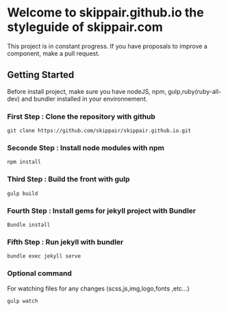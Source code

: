 # Welcome to skippair.github.io the styleguide of skippair.com

This project is in constant progress. If you have proposals to improve a component, make a pull request.

## Getting Started
Before install project, make sure you have nodeJS, npm, gulp,ruby(ruby-all-dev) and bundler installed in your environnement.

### First Step : Clone the repository with github
```
git clone https://github.com/skippair/skippair.github.io.git
```
### Seconde Step : Install node modules with npm
```
npm install
```
### Third Step : Build the front with gulp
```
gulp build
```
### Fourth Step : Install gems for jekyll project with Bundler
```
Bundle install
```
### Fifth Step : Run jekyll with bundler
```
bundle exec jekyll serve
```

### Optional command
For watching files for any changes (scss,js,img,logo,fonts ,etc...)
```
gulp watch
```
